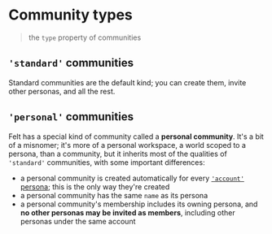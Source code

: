 # Community types

> the `type` property of communities

## `'standard'` communities

Standard communities are the default kind;
you can create them, invite other personas, and all the rest.

## `'personal'` communities

Felt has a special kind of community called a **personal community**.
It's a bit of a misnomer; it's more of a personal workspace, a world scoped to a persona,
than a community, but it inherits most of the qualities of `'standard'` communities,
with some important differences:

- a personal community is created automatically for every [`'account'` persona](./persona-types.md);
  this is the only way they're created
- a personal community has the same `name` as its persona
- a personal community's membership includes its owning persona,
  and **no other personas may be invited as members**,
  including other personas under the same account
